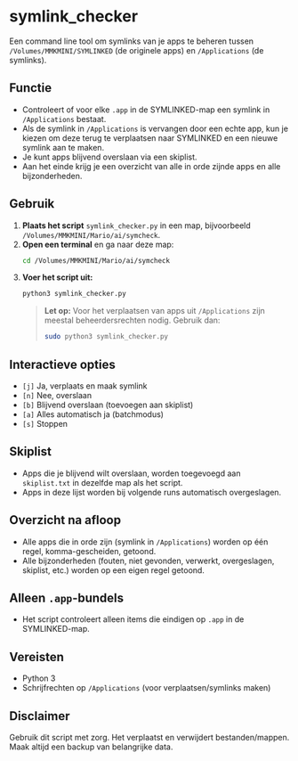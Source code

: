 # symlink_checker

Een command line tool om symlinks van je apps te beheren tussen `/Volumes/MMKMINI/SYMLINKED` (de originele apps) en `/Applications` (de symlinks).

## Functie
- Controleert of voor elke `.app` in de SYMLINKED-map een symlink in `/Applications` bestaat.
- Als de symlink in `/Applications` is vervangen door een echte app, kun je kiezen om deze terug te verplaatsen naar SYMLINKED en een nieuwe symlink aan te maken.
- Je kunt apps blijvend overslaan via een skiplist.
- Aan het einde krijg je een overzicht van alle in orde zijnde apps en alle bijzonderheden.

## Gebruik
1. **Plaats het script** `symlink_checker.py` in een map, bijvoorbeeld `/Volumes/MMKMINI/Mario/ai/symcheck`.
2. **Open een terminal** en ga naar deze map:
   ```bash
   cd /Volumes/MMKMINI/Mario/ai/symcheck
   ```
3. **Voer het script uit:**
   ```bash
   python3 symlink_checker.py
   ```
   > **Let op:** Voor het verplaatsen van apps uit `/Applications` zijn meestal beheerdersrechten nodig. Gebruik dan:
   > ```bash
   > sudo python3 symlink_checker.py
   > ```

## Interactieve opties
- `[j]` Ja, verplaats en maak symlink
- `[n]` Nee, overslaan
- `[b]` Blijvend overslaan (toevoegen aan skiplist)
- `[a]` Alles automatisch ja (batchmodus)
- `[s]` Stoppen

## Skiplist
- Apps die je blijvend wilt overslaan, worden toegevoegd aan `skiplist.txt` in dezelfde map als het script.
- Apps in deze lijst worden bij volgende runs automatisch overgeslagen.

## Overzicht na afloop
- Alle apps die in orde zijn (symlink in `/Applications`) worden op één regel, komma-gescheiden, getoond.
- Alle bijzonderheden (fouten, niet gevonden, verwerkt, overgeslagen, skiplist, etc.) worden op een eigen regel getoond.

## Alleen `.app`-bundels
- Het script controleert alleen items die eindigen op `.app` in de SYMLINKED-map.

## Vereisten
- Python 3
- Schrijfrechten op `/Applications` (voor verplaatsen/symlinks maken)

## Disclaimer
Gebruik dit script met zorg. Het verplaatst en verwijdert bestanden/mappen. Maak altijd een backup van belangrijke data.
